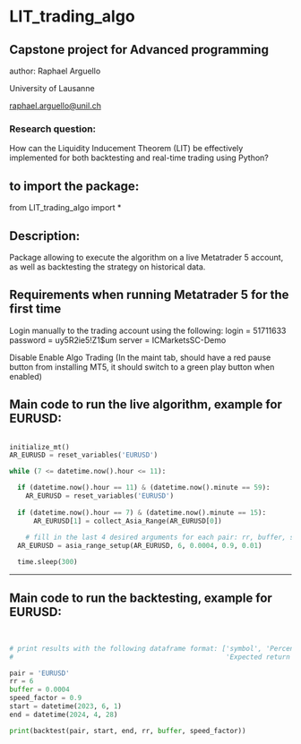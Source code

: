 # LIT_trading_algo

## Capstone project for Advanced programming 
author: Raphael Arguello

University of Lausanne

raphael.arguello@unil.ch

### Research question: 
How can the Liquidity Inducement Theorem (LIT) be effectively implemented for both backtesting and real-time trading using Python?

## to import the package: 
from LIT_trading_algo import *

## Description:
Package allowing to execute the algorithm on a live Metatrader 5 account, as well as backtesting the strategy on historical data.

## Requirements when running Metatrader 5 for the first time
Login manually to the trading account using the following:
login = 51711633
password = uy5R2ie5!Z1$um
server = ICMarketsSC-Demo

Disable Enable Algo Trading (In the maint tab, should have a red pause button from installing MT5, it should switch to a green play button when enabled)

## Main code to run the live algorithm, example for EURUSD: 

```python

initialize_mt()
AR_EURUSD = reset_variables('EURUSD')

while (7 <= datetime.now().hour <= 11):

  if (datetime.now().hour == 11) & (datetime.now().minute == 59):
    AR_EURUSD = reset_variables('EURUSD')
      
  if (datetime.now().hour == 7) & (datetime.now().minute == 15):
      AR_EURUSD[1] = collect_Asia_Range(AR_EURUSD[0])
      
    # fill in the last 4 desired arguments for each pair: rr, buffer, speed_factor, risk
  AR_EURUSD = asia_range_setup(AR_EURUSD, 6, 0.0004, 0.9, 0.01)

  time.sleep(300)

```

---------------------

## Main code to run the backtesting, example for EURUSD: 

```python


# print results with the following dataframe format: ['symbol', 'Percentage wins', 'Number trades',
#                                                     'Expected return', 'RR', 'buffer', 'speed factor']

pair = 'EURUSD'
rr = 6
buffer = 0.0004
speed_factor = 0.9
start = datetime(2023, 6, 1)
end = datetime(2024, 4, 28)

print(backtest(pair, start, end, rr, buffer, speed_factor))
```
